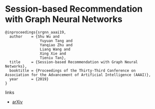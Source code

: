 # Session-based Recommendation with Graph Neural Networks

```
@inproceedings{srgnn_aaai19,
  author    = {Shu Wu and
                Yuyuan Tang and
                Yanqiao Zhu and
                Liang Wang and
                Xing Xie and
                Tieniu Tan},
  title     = {Session-based Recommendation with Graph Neural Networks},
  booktitle = {Proceedings of the Thirty-Third Conference on Association for the Advancement of Artificial Intelligence (AAAI)},
  year      = {2019}
}
```

links
- [arXiv](https://arxiv.org/abs/1811.00855)
